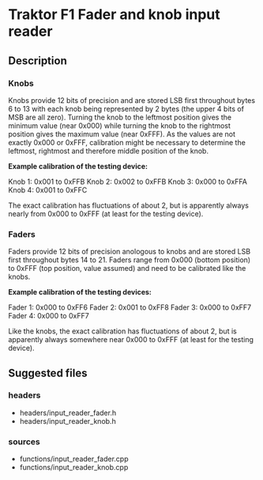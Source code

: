# Traktor F1 Fader and knob input reader

## Description

### Knobs

Knobs provide 12 bits of precision and are stored LSB first throughout bytes 6 to 13 with each knob being represented by 2 bytes (the upper 4 bits of MSB are all zero). Turning the knob to the leftmost position gives the minimum value (near 0x000) while turning the knob to the rightmost position gives the maximum value (near 0xFFF). As the values are not exactly 0x000 or 0xFFF, calibration might be necessary to determine the leftmost, rightmost and therefore middle position of the knob.

**Example calibration of the testing device:**

Knob 1: 0x001 to 0xFFB
Knob 2: 0x002 to 0xFFB
Knob 3: 0x000 to 0xFFA
Knob 4: 0x001 to 0xFFC

The exact calibration has fluctuations of about 2, but is apparently always nearly from 0x000 to 0xFFF (at least for the testing device).

### Faders

Faders provide 12 bits of precision anologous to knobs and are stored LSB first throughout bytes 14 to 21. Faders range from 0x000 (bottom position) to 0xFFF (top position, value assumed) and need to be calibrated like the knobs.

**Example calibration of the testing devices:**

Fader 1: 0x000 to 0xFF6
Fader 2: 0x001 to 0xFF8
Fader 3: 0x000 to 0xFF7
Fader 4: 0x000 to 0xFF7

Like the knobs, the exact calibration has fluctuations of about 2, but is apparently always somewhere near 0x000 to 0xFFF (at least for the testing device).

## Suggested files

### headers

- headers/input_reader_fader.h
- headers/input_reader_knob.h

### sources

- functions/input_reader_fader.cpp
- functions/input_reader_knob.cpp
